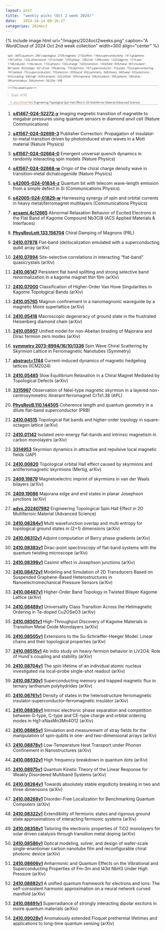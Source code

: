 ```yaml
---
layout: post
title:  "weekly picks (Oct 2 week 2024)"
date:   2024-10-14 00:16:27
categories: 2024oct
---
```



{% include image.html url="/images/2024oct2weeks.png" caption="A WordCloud of 2024 Oct 2nd week collection" width=300 align="center" %}

<img src="/images/2024oct2weeks-pick.png">






1. **[s41467-024-52272-y](https://www.nature.com/articles/s41467-024-52272-y)** Imaging magnetic transition of magnetite to megabar pressures using quantum sensors in diamond anvil cell (Nature Communications)

1. **[s41567-024-02699-3](https://www.nature.com/articles/s41567-024-02699-3)** Publisher Correction: Propagation of insulator-to-metal transition driven by photoinduced strain waves in a Mott material (Nature Physics)

1. **[s41567-024-02664-0](https://www.nature.com/articles/s41567-024-02664-0)** Emergent universal quench dynamics in randomly interacting spin models (Nature Physics)

1. **[s41567-024-02668-w](https://www.nature.com/articles/s41567-024-02668-w)** Origin of the chiral charge density wave in transition-metal dichalcogenide (Nature Physics)

1. **[s42005-024-01834-z](https://www.nature.com/articles/s42005-024-01834-z)** Quantum bit with telecom wave-length emission from a simple defect in Si (Communications Physics)

1. **[s42005-024-01829-w](https://www.nature.com/articles/s42005-024-01829-w)** Harnessing synergy of spin and orbital currents in heavy metal/ferromagnet multilayers (Communications Physics)







1. **[acsami.4c12665](https://pubs.acs.org/doi/full/10.1021/acsami.4c12665)** Abnormal Relaxation Behavior of Excited Electrons in the Flat Band of Kagome Compound Nb3Cl8 (ACS Applied Materials & Interfaces)



1. **[PhysRevLett.133.156704](https://journals.aps.org/prl/abstract/10.1103/PhysRevLett.133.156704)** Chiral Damping of Magnons (PRL)


1. **[2410.07878](https://arxiv.org/pdf/2410.07878)** Flat-band (de)localization emulated with a superconducting qubit array (arXiv)




1. **[2410.07894](https://arxiv.org/pdf/2410.07894)** Site-selective correlations in interacting “flat-band” quasicrystals (arXiv)



1. **[2410.06147](https://arxiv.org/pdf/2410.06147)** Persistent flat band splitting and strong selective band renormalization in a kagome magnet thin film (arXiv)


1. **[2410.07000](https://arxiv.org/pdf/2410.07000)** Classification of Higher-Order Van Hove Singularities in Kagome Topological Bands (arXiv)


1. **[2410.05765](https://arxiv.org/pdf/2410.05765)** Magnon confinement in a nanomagnonic waveguide by a magnetic Moire superlattice (arXiv)


1. **[2410.05418](https://arxiv.org/pdf/2410.05418)** Macroscopic degeneracy of ground state in the frustrated Heisenberg diamond chain (arXiv)


1. **[2410.05957](https://arxiv.org/pdf/2410.05957)** Unified model for non-Abelian braiding of Majorana and Dirac fermion zero modes (arXiv)


1. **[symmetry 2073-8994/16/10/1336](https://www.mdpi.com/2073-8994/16/10/1336)** Spin Wave Chiral Scattering by Skyrmion Lattice in Ferromagnetic Nanotubes (Symmetry)


1. **[abstract=1744](https://www.mitcongressi.it/abstracts-new/inc/make_pdf_abstract.php?IDabstract=1744)** Current-induced dynamics of magnetic hedgehog lattices (ICM2024)


1. **[2410.05485](https://arxiv.org/abs/2410.05485)** Slow Equilibrium Relaxation in a Chiral Magnet Mediated by Topological Defects (arXiv)

1. **[3315967](https://pubs.aip.org/aip/apl/article/125/15/152402/3315967)** Observation of Néel-type magnetic skyrmion in a layered non-centrosymmetric itinerant ferromagnet CrTe1.38 (APL)


1. **[PhysRevB.110.144505](https://journals.aps.org/prb/abstract/10.1103/PhysRevB.110.144505)** Coherence length and quantum geometry in a dilute flat-band superconductor (PRB)


1. **[2410.04515](https://arxiv.org/pdf/2410.04515)** Topological flat bands and higher-order topology in square-octagon lattice (arXiv)


1. **[2410.01142](https://arxiv.org/pdf/2410.01142)** Isolated zero-energy flat-bands and intrinsic magnetism in carbon monolayers (arXiv)



1. **[3314953](https://pubs.aip.org/aip/jap/article/136/13/135302/3314953)** Skyrmion dynamics in attractive and repulsive local magnetic fields (JAP)

1. **[2410.00820](https://arxiv.org/pdf/2410.00820)** Topological orbital Hall effect caused by skyrmions and antiferromagnetic skyrmions (Mertig, arXiv)


1. **[2409.19879](https://arxiv.org/pdf/2409.19879)** Magnetoelectric imprint of skyrmions in van der Waals bilayers (arXiv)


1. **[2409.19086](https://arxiv.org/pdf/2409.19086)** Majorana edge and end states in planar Josephson junctions (arXiv)


1. **[advs.202407982](https://onlinelibrary.wiley.com/doi/pdf/10.1002/advs.202407982)** Engineering Topological Spin Hall Effect in 2D Multiferroic Material (Advanced Science)










1. **[2410.08284v1](https://arxiv.org/abs/2410.08284)** Multi wavefunction overlap and multi entropy for topological ground states in (2+1) dimensions (arXiv)

1. **[2410.08312v1](https://arxiv.org/abs/2410.08312)** Adjoint computation of Berry phase gradients (arXiv)

1. **[2410.08383v1](https://arxiv.org/abs/2410.08383)** Dirac-point spectroscopy of flat-band systems with the quantum twisting microscope (arXiv)

1. **[2410.08398v1](https://arxiv.org/abs/2410.08398)** Casimir effect in Josephson junctions (arXiv)

1. **[2410.08472v1](https://arxiv.org/abs/2410.08472)** Modeling and Simulation of 2D Transducers Based on Suspended Graphene-Based Heterostructures in Nanoelectromechanical Pressure Sensors (arXiv)

1. **[2410.08487v1](https://arxiv.org/abs/2410.08487)** Higher-Order Band Topology in Twisted Bilayer Kagome Lattice (arXiv)

1. **[2410.08489v1](https://arxiv.org/abs/2410.08489)** Universality Class Transition Across the Helimagnetic Ordering in Te-doped Cu2OSeO3 (arXiv)

1. **[2410.08501v1](https://arxiv.org/abs/2410.08501)** High-Throughput Discovery of Kagome Materials in Transition Metal Oxide Monolayers (arXiv)

1. **[2410.08505v1](https://arxiv.org/abs/2410.08505)** Extensions to the Su-Schrieffer-Heeger Model: Linear chains and their topological properties (arXiv)

1. **[2410.08515v1](https://arxiv.org/abs/2410.08515)** Ab initio study on heavy-fermion behavior in LiV2O4: Role of Hund's coupling and stability (arXiv)

1. **[2410.08704v1](https://arxiv.org/abs/2410.08704)** The spin lifetime of an individual atomic nucleus investigated via local-probe single-shot readout (arXiv)

1. **[2410.08730v1](https://arxiv.org/abs/2410.08730)** Superconducting memory and trapped magnetic flux in ternary lanthanum polyhydrides (arXiv)

1. **[2410.08761v1](https://arxiv.org/abs/2410.08761)** Density of states in the heterostructure ferromagnetic insulator-superconductor-ferromagnetic insulator (arXiv)

1. **[2410.08836v1](https://arxiv.org/abs/2410.08836)** Intrinsic electronic phase separation and competition between G-type, C-type and CE-type charge and orbital ordering modes in Hg1-xNaxMn3Mn4O12 (arXiv)

1. **[2410.08865v1](https://arxiv.org/abs/2410.08865)** Simulation and measurement of stray fields for the manipulation of spin-qubits in one- and two-dimensional arrays (arXiv)

1. **[2410.08878v1](https://arxiv.org/abs/2410.08878)** Low-Temperature Heat Transport under Phonon Confinement in Nanostructures (arXiv)

1. **[2410.08932v1](https://arxiv.org/abs/2410.08932)** High frequency breakdown in quantum dots (arXiv)

1. **[2410.08975v1](https://arxiv.org/abs/2410.08975)** Quantum Kinetic Theory of the Linear Response for Weakly Disordered Multiband Systems (arXiv)

1. **[2410.08264v1](https://arxiv.org/abs/2410.08264)** Towards absolutely stable ergodicity breaking in two and three dimensions (arXiv)

1. **[2410.08268v1](https://arxiv.org/abs/2410.08268)** Disorder-Free Localization for Benchmarking Quantum Computers (arXiv)

1. **[2410.08322v1](https://arxiv.org/abs/2410.08322)** Extendibility of fermionic states and rigorous ground state approximations of interacting fermionic systems (arXiv)

1. **[2410.08358v1](https://arxiv.org/abs/2410.08358)** Tailoring the electronic properties of TiO2 monolayers for solar driven catalysis through transition metal doping (arXiv)

1. **[2410.08586v1](https://arxiv.org/abs/2410.08586)** Optical modeling, solver, and design of wafer-scale single-enantiomer carbon nanotube film and reconfigurable chiral photonic device (arXiv)

1. **[2410.08606v1](https://arxiv.org/abs/2410.08606)** Anharmonic and Quantum Effects on the Vibrational and Superconducting Properties of Fm-3m and I43d NbH3 Under High Pressure (arXiv)

1. **[2410.08882v1](https://arxiv.org/abs/2410.08882)** A unified quantum framework for electrons and ions: The self-consistent harmonic approximation on a neural network curved manifold (arXiv)

1. **[2410.08891v1](https://arxiv.org/abs/2410.08891)** Superradiance of strongly interacting dipolar excitons in moire quantum materials (arXiv)

1. **[2410.09028v1](https://arxiv.org/abs/2410.09028)** Anomalously extended Floquet prethermal lifetimes and applications to long-time quantum sensing (arXiv)








